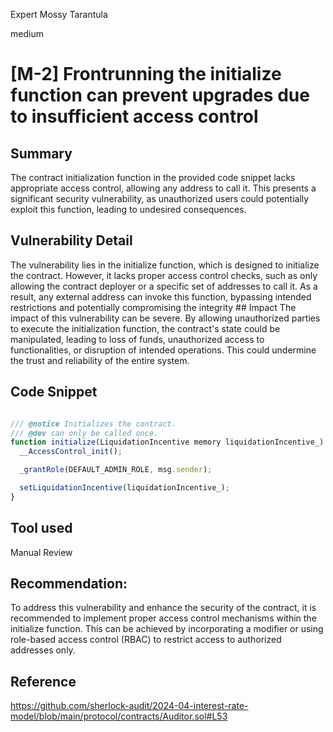 Expert Mossy Tarantula

medium

# [M-2] Frontrunning the initialize function can prevent upgrades due to insufficient access control

## Summary

The contract initialization function in the provided code snippet lacks appropriate access control, allowing any address to call it. This presents a significant security vulnerability, as unauthorized users could potentially exploit this function, leading to undesired consequences.

## Vulnerability Detail
The vulnerability lies in the initialize function, which is designed to initialize the contract. However, it lacks proper access control checks, such as only allowing the contract deployer or a specific set of addresses to call it. As a result, any external address can invoke this function, bypassing intended restrictions and potentially compromising the integrity ## Impact
The impact of this vulnerability can be severe. By allowing unauthorized parties to execute the initialization function, the contract's state could be manipulated, leading to loss of funds, unauthorized access to functionalities, or disruption of intended operations. This could undermine the trust and reliability of the entire system.


## Code Snippet
```javascript

/// @notice Initializes the contract.
/// @dev can only be called once.
function initialize(LiquidationIncentive memory liquidationIncentive_) external initializer {
  __AccessControl_init();

  _grantRole(DEFAULT_ADMIN_ROLE, msg.sender);

  setLiquidationIncentive(liquidationIncentive_);
}
```

## Tool used
Manual Review

## Recommendation:
To address this vulnerability and enhance the security of the contract, it is recommended to implement proper access control mechanisms within the initialize function. This can be achieved by incorporating a modifier or using role-based access control (RBAC) to restrict access to authorized addresses only.

## Reference 
https://github.com/sherlock-audit/2024-04-interest-rate-model/blob/main/protocol/contracts/Auditor.sol#L53